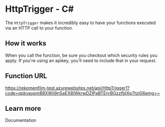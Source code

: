 # HttpTrigger - C<span>#</span>

The `HttpTrigger` makes it incredibly easy to have your functions executed via an HTTP call to your function.

## How it works

When you call the function, be sure you checkout which security rules you apply. If you're using an apikey, you'll need to include that in your request.

## Function URL

https://rekomenfilm-test.azurewebsites.net/api/HttpTrigger1?code=qpkvaypmB8XWiI9nSaEX8lWkrwDZlPaBTEnrBGzzfbIXp7tziG6emg==

## Learn more

<TODO> Documentation